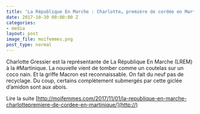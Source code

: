 ```yaml
---
title: 'La République En Marche : Charlotte… première de cordée en Martinique'
date: 2017-10-30 00:00:00 Z
categories:
- media
layout: post
image_file: moifemmes.png
post_type: normal
---
```


Charlotte Gressier est la représentante de La République En Marche (LREM) à la #Martinique. La nouvelle vient de tomber comme un coutelas sur un coco nain. Et la griffe Macron est reconnaissable. On fait du neuf pas de recyclage.
Du coup, certains complètement submergés par cette giclée d’amidon sont aux abois.

Lire la suite [http://moifemmes.com/2017/11/01/la-republique-en-marche-charlottepremiere-de-cordee-en-martinique/](http://)
